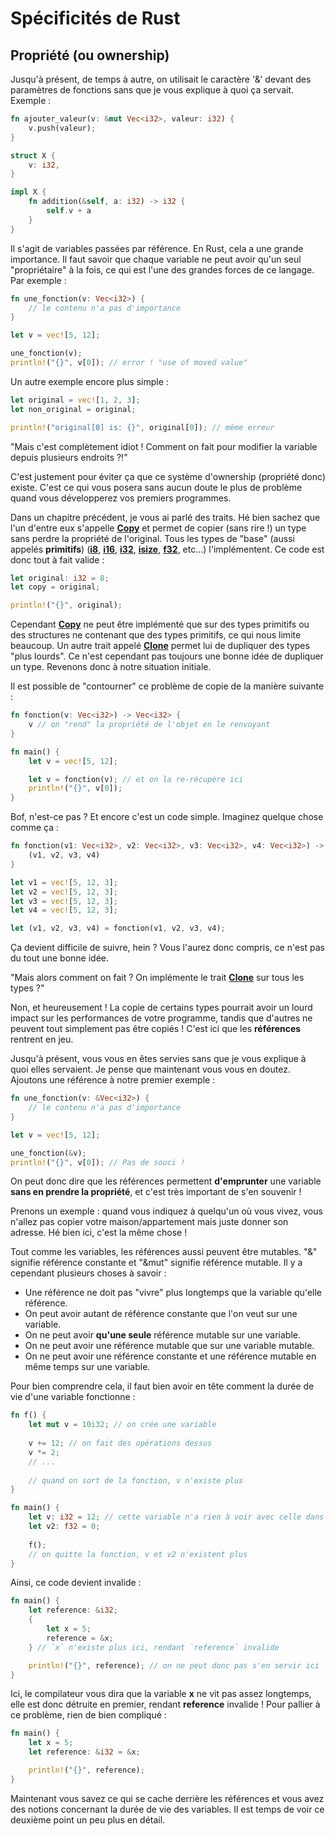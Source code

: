 # Spécificités de Rust

## Propriété (ou ownership)

Jusqu'à présent, de temps à autre, on utilisait le caractère '&' devant des paramètres de fonctions sans que je vous explique à quoi ça servait. Exemple :

```Rust
fn ajouter_valeur(v: &mut Vec<i32>, valeur: i32) {
    v.push(valeur);
}

struct X {
    v: i32,
}

impl X {
    fn addition(&self, a: i32) -> i32 {
        self.v + a
    }
}
```

Il s'agit de variables passées par référence. En Rust, cela a une grande importance. Il faut savoir que chaque variable ne peut avoir qu'un seul "propriétaire" à la fois, ce qui est l'une des grandes forces de ce langage. Par exemple :

```Rust
fn une_fonction(v: Vec<i32>) {
    // le contenu n'a pas d'importance
}

let v = vec![5, 12];

une_fonction(v);
println!("{}", v[0]); // error ! "use of moved value"
```

Un autre exemple encore plus simple :

```Rust
let original = vec![1, 2, 3];
let non_original = original;

println!("original[0] is: {}", original[0]); // même erreur
```

"Mais c'est complètement idiot ! Comment on fait pour modifier la variable depuis plusieurs endroits ?!"

C'est justement pour éviter ça que ce système d'ownership (propriété donc) existe. C'est ce qui vous posera sans aucun doute le plus de problème quand vous développerez vos premiers programmes.

Dans un chapitre précédent, je vous ai parlé des traits. Hé bien sachez que l'un d'entre eux s'appelle [__Copy__] et permet de copier (sans rire !) un type sans perdre la propriété de l'original. Tous les types de "base" (aussi appelés __primitifs__) ([__i8__], [__i16__], [__i32__], [__isize__], [__f32__], etc...) l'implémentent. Ce code est donc tout à fait valide :

```Rust
let original: i32 = 8;
let copy = original;

println!("{}", original);
```

Cependant [__Copy__] ne peut être implémenté que sur des types primitifs ou des structures ne contenant que des types primitifs, ce qui nous limite beaucoup. Un autre trait appelé [__Clone__] permet lui de dupliquer des types "plus lourds". Ce n'est cependant pas toujours une bonne idée de dupliquer un type. Revenons donc à notre situation initiale.

Il est possible de "contourner" ce problème de copie de la manière suivante :

```Rust
fn fonction(v: Vec<i32>) -> Vec<i32> {
    v // on "rend" la propriété de l'objet en le renvoyant
}

fn main() {
    let v = vec![5, 12];

    let v = fonction(v); // et on la re-récupère ici
    println!("{}", v[0]);
}
```

Bof, n'est-ce pas ? Et encore c'est un code simple. Imaginez quelque chose comme ça :

```Rust
fn fonction(v1: Vec<i32>, v2: Vec<i32>, v3: Vec<i32>, v4: Vec<i32>) -> (Vec<i32>, Vec<i32>, Vec<i32>, Vec<i32>) {
    (v1, v2, v3, v4)
}

let v1 = vec![5, 12, 3];
let v2 = vec![5, 12, 3];
let v3 = vec![5, 12, 3];
let v4 = vec![5, 12, 3];

let (v1, v2, v3, v4) = fonction(v1, v2, v3, v4);
```

Ça devient difficile de suivre, hein ? Vous l'aurez donc compris, ce n'est pas du tout une bonne idée.

"Mais alors comment on fait ? On implémente le trait [__Clone__] sur tous les types ?"

Non, et heureusement ! La copie de certains types pourrait avoir un lourd impact sur les performances de votre programme, tandis que d'autres ne peuvent tout simplement pas être copiés ! C'est ici que les __références__ rentrent en jeu.

Jusqu'à présent, vous vous en êtes servies sans que je vous explique à quoi elles servaient. Je pense que maintenant vous vous en doutez. Ajoutons une référence à notre premier exemple :

```Rust
fn une_fonction(v: &Vec<i32>) {
    // le contenu n'a pas d'importance
}

let v = vec![5, 12];

une_fonction(&v);
println!("{}", v[0]); // Pas de souci !
```

On peut donc dire que les références permettent __d'emprunter__ une variable __sans en prendre la propriété__, et c'est très important de s'en souvenir !

Prenons un exemple : quand vous indiquez à quelqu'un où vous vivez, vous n'allez pas copier votre maison/appartement mais juste donner son adresse. Hé bien ici, c'est la même chose !

Tout comme les variables, les références aussi peuvent être mutables. "&" signifie référence constante et "&mut" signifie référence mutable. Il y a cependant plusieurs choses à savoir :

-   Une référence ne doit pas "vivre" plus longtemps que la variable qu'elle référence.
-   On peut avoir autant de référence constante que l'on veut sur une variable.
-   On ne peut avoir __qu'une seule__ référence mutable sur une variable.
-   On ne peut avoir une référence mutable que sur une variable mutable.
-   On ne peut avoir une référence constante et une référence mutable en même temps sur une variable.

Pour bien comprendre cela, il faut bien avoir en tête comment la durée de vie d'une variable fonctionne :

```Rust
fn f() {
    let mut v = 10i32; // on crée une variable
    
    v += 12; // on fait des opérations dessus
    v *= 2;
    // ...
    
    // quand on sort de la fonction, v n'existe plus
}

fn main() {
    let v: i32 = 12; // cette variable n'a rien à voir avec celle dans la fonction f
    let v2: f32 = 0;
    
    f();
    // on quitte la fonction, v et v2 n'existent plus    
}
```

Ainsi, ce code devient invalide :

```Rust
fn main() {
    let reference: &i32;
    {
        let x = 5;
        reference = &x;
    } // `x` n'existe plus ici, rendant `reference` invalide

    println!("{}", reference); // on ne peut donc pas s'en servir ici
}
```

Ici, le compilateur vous dira que la variable __x__ ne vit pas assez longtemps, elle est donc détruite en premier, rendant __reference__ invalide ! Pour pallier à ce problème, rien de bien compliqué :

```Rust
fn main() {
    let x = 5;
    let reference: &i32 = &x;

    println!("{}", reference);
}
```

Maintenant vous savez ce qui se cache derrière les références et vous avez des notions concernant la durée de vie des variables. Il est temps de voir ce deuxième point un peu plus en détail.

[__Copy__]: https://doc.rust-lang.org/stable/std/marker/trait.Copy.html
[__Clone__]: https://doc.rust-lang.org/stable/std/clone/trait.Clone.html
[__i8__]: https://doc.rust-lang.org/stable/std/primitive.i8.html
[__i16__]: https://doc.rust-lang.org/stable/std/primitive.i16.html
[__i32__]: https://doc.rust-lang.org/stable/std/primitive.i32.html
[__isize__]: https://doc.rust-lang.org/stable/std/primitive.isize.html
[__f32__]: https://doc.rust-lang.org/stable/std/primitive.f32.html
